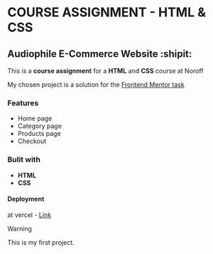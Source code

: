 # COURSE ASSIGNMENT - HTML & CSS 

## Audiophile E-Commerce Website :shipit:

This is a **course assignment** for a **HTML** and **CSS** course at Noroff 

My chosen project is a solution for the [Frontend Mentor task](https://www.frontendmentor.io/challenges/audiophile-ecommerce-website-C8cuSd_wx)

### Features
- Home page
- Category page
- Products page
- Checkout 

### Bulit with
* **HTML**
* **CSS**

#### Deployment
at vercel - [Link](https://html-and-css-course-assignment.vercel.app/)

> [!WARNING]
> This is my first project.
